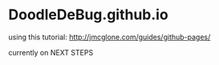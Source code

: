 # DoodleDeBug.github.io

using this tutorial:
http://jmcglone.com/guides/github-pages/

currently on NEXT STEPS
